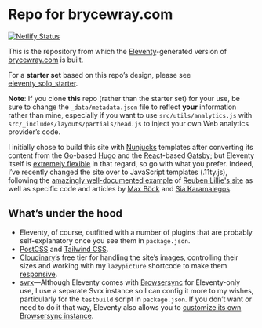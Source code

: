 # Repo for brycewray.com

[![Netlify Status](https://api.netlify.com/api/v1/badges/46c7e1b0-f468-4c4b-a7bb-44d02955675c/deploy-status)](https://app.netlify.com/sites/brycewray-com/deploys)

This is the repository from which the [Eleventy](https://11ty.dev)-generated version of [brycewray.com](https://brycewray.com) is built.

For a **starter set** based on this repo’s design, please see [eleventy_solo_starter](https://github.com/brycewray/eleventy_solo_starter).

**Note**: If you clone **this** repo (rather than the starter set) for your use, be sure to change the `_data/metadata.json` file to reflect **your** information rather than mine, especially if you want to use `src/utils/analytics.js` with `src/_includes/layouts/partials/head.js` to inject your own Web analytics provider’s code.

I initially chose to build this site with [Nunjucks](https://mozilla.github.io/nunjucks/) templates after converting its content from the [Go](https://golang.org)-based [Hugo](https://gohugo.io) and the [React](https://reactjs.org)-based [Gatsby](https://gatsbyjs.org); but Eleventy itself is [extremely flexible](https://www.11ty.dev/docs/languages/) in that regard, so go with what you prefer. Indeed, I’ve recently changed the site over to JavaScript templates (.11ty.js), following the [amazingly well-documented example](https://gitlab.com/reubenlillie/reubenlillie.com) of [Reuben Lillie's site](https://reubenlillie.com) as well as specific code and articles by [Max Böck](https://mxb.dev/blog/using-webmentions-on-static-sites/) and [Sia Karamalegos](https://sia.codes/posts/webmentions-eleventy-in-depth/).

## What&rsquo;s under the hood

- Eleventy, of course, outfitted with a number of plugins that are probably self-explanatory once you see them in `package.json`.
- [PostCSS](https://postcss.org) and [Tailwind CSS](https://tailwindcss.com).
- [Cloudinary](https://www.cloudinary.com)’s free tier for handling the site’s images, controlling their sizes and working with my `lazypicture` shortcode to make them [responsive](https://developers.google.com/web/fundamentals/design-and-ux/responsive/images).
- [svrx](https://svrx.io)&mdash;Although Eleventy comes with [Browsersync](https://browsersync.io) for Eleventy-only use, I use a separate Svrx instance so I can config it more to my wishes, particularly for the `testbuild` script in `package.json`. If you don&rsquo;t want or need to do it that way, Eleventy also allows you to [customize its own Browsersync instance](https://11ty.dev/docs/config/#override-browsersync-server-options).